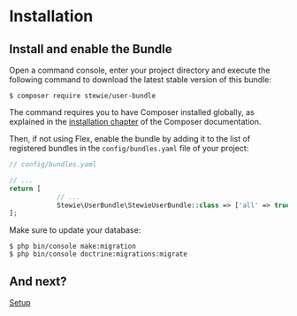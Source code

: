 Installation
============

## Install and enable the Bundle

Open a command console, enter your project directory and execute the
following command to download the latest stable version of this bundle:

```console
$ composer require stewie/user-bundle
```

The command requires you to have Composer installed globally, as explained
in the [installation chapter](https://getcomposer.org/doc/00-intro.md)
of the Composer documentation.

Then, if not using Flex, enable the bundle by adding it to the list of registered bundles
in the `config/bundles.yaml` file of your project:

```php
// config/bundles.yaml

// ...
return [
            // ...
            Stewie\UserBundle\StewieUserBundle::class => ['all' => true],
];
```

Make sure to update your database:

```console
$ php bin/console make:migration
$ php bin/console doctrine:migrations:migrate
```

## And next?
[Setup](setup.md)
